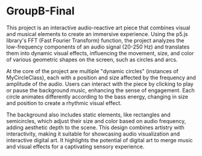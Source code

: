 # GroupB-Final

This project is an interactive audio-reactive art piece that combines visual and musical elements to create an immersive experience. Using the p5.js library's FFT (Fast Fourier Transform) function, the project analyzes the low-frequency components of an audio signal (20-250 Hz) and translates them into dynamic visual effects, influencing the movement, size, and color of various geometric shapes on the screen, such as circles and arcs.

At the core of the project are multiple "dynamic circles" (instances of MyCircleClass), each with a position and size affected by the frequency and amplitude of the audio. Users can interact with the piece by clicking to play or pause the background music, enhancing the sense of engagement. Each circle animates differently according to the bass energy, changing in size and position to create a rhythmic visual effect.

The background also includes static elements, like rectangles and semicircles, which adjust their size and color based on audio frequency, adding aesthetic depth to the scene. This design combines artistry with interactivity, making it suitable for showcasing audio visualization and interactive digital art. It highlights the potential of digital art to merge music and visual effects for a captivating sensory experience.
